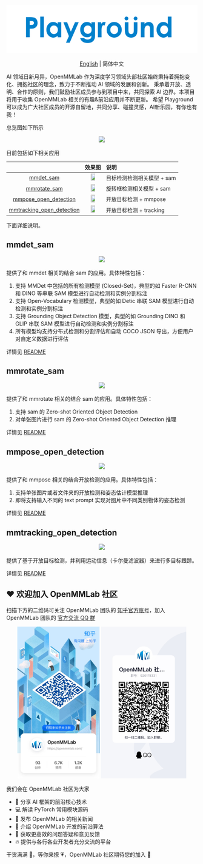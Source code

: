 <div align=center>
<img src="resources/playground-logo.png"/>
</div>

<div align="center">

[English](README.md) | 简体中文

</div>

AI 领域日新月异，OpenMMLab 作为深度学习领域头部社区始终秉持着拥抱变化、拥抱社区的理念，致力于不断推动 AI 领域的发展和创新。 秉承着开放、透明、合作的原则，我们鼓励社区成员参与到项目中来，共同探索 AI 边界。本项目将用于收集 OpenMMLab 相关的有趣&前沿应用并不断更新。
希望 Playground 可以成为广大社区成员的开源自留地，共同分享、碰撞灵感，AI新乐园，有你也有我！

总览图如下所示

<div align=center>
<img src="https://user-images.githubusercontent.com/27466624/231665783-4a97e86c-6f89-4d63-b828-e7c414d1ff2b.png"/>
</div>

目前包括如下相关应用

|                                                                        |                                                                   效果图                                                                    | 说明                       |
| :--------------------------------------------------------------------: | :-----------------------------------------------------------------------------------------------------------------------------------------: | :------------------------- |
|                 [mmdet_sam](mmdet_sam/README_zh-CN.md)                 | <img src="https://user-images.githubusercontent.com/17425982/231419108-bc5ef1ed-cb0b-496a-a19e-9b3b55479426.png" width="50%" height="10%"/> | 目标检测检测相关模型 + sam |
|              [mmrotate_sam](mmrotate_sam/README_zh-CN.md)              | <img src="https://user-images.githubusercontent.com/79644233/231568599-58694ec9-a3b1-44a4-833f-74cfb4d4ca45.png" width="50%" height="10%"/> | 旋转框检测相关模型 + sam   |
|     [mmpose_open_detection](mmpose_open_detection/README_zh-CN.md)     | <img src="https://user-images.githubusercontent.com/8425513/231439110-c0e7d6f8-5692-4bcb-b6cf-c3c243a990a5.jpg" width="50%" height="10%"/>  | 开放目标检测 + mmpose      |
| [mmtracking_open_detection](mmtracking_open_detection/README_zh-CN.md) |                      <img src="https://github.com/zwhus/pictures/raw/main/demo%2B(1).gif" width="50%" height="10%" />                       | 开放目标检测 + tracking    |

下面详细说明。

## mmdet_sam

<div align=center>
<img src="https://user-images.githubusercontent.com/27466624/231659917-e3069822-2193-4261-b216-5f53baa64b53.PNG"/>
</div>

提供了和 mmdet 相关的结合 sam 的应用。具体特性包括：

1. 支持 MMDet 中包括的所有检测模型 (Closed-Set)，典型的如 Faster R-CNN 和 DINO 等串联 SAM 模型进行自动检测和实例分割标注
2. 支持 Open-Vocabulary 检测模型，典型的如 Detic 串联 SAM 模型进行自动检测和实例分割标注
3. 支持 Grounding Object Detection 模型，典型的如 Grounding DINO 和 GLIP 串联 SAM 模型进行自动检测和实例分割标注
4. 所有模型均支持分布式检测和分割评估和自动 COCO JSON 导出，方便用户对自定义数据进行评估

详情见 [README](mmdet_sam/README_zh-CN.md)

## mmrotate_sam

<div align=center>
<img src="https://user-images.githubusercontent.com/27466624/231659969-adf7dd4d-fcec-4677-9105-aa72b2ced00f.PNG"/>
</div>

提供了和 mmrotate 相关的结合 sam 的应用。具体特性包括：

1. 支持 sam 的 Zero-shot Oriented Object Detection
2. 对单张图片进行 sam 的 Zero-shot Oriented Object Detection 推理

详情见 [README](mmrotate_sam/README_zh-CN.md)

## mmpose_open_detection

<div align=center>
<img src="https://user-images.githubusercontent.com/27466624/231660029-03166059-e8cf-4b17-8aa5-b42f3a52f12a.PNG"/>
</div>

提供了和 mmpose 相关的结合开放检测的应用。具体特性包括：

1. 支持单张图片或者文件夹的开放检测和姿态估计模型推理
2. 即将支持输入不同的 text prompt 实现对图片中不同类别物体的姿态检测

详情见 [README](mmpose_open_detection/README_zh-CN.md)

## mmtracking_open_detection

<div align=center>
<img src="https://user-images.githubusercontent.com/27466624/231666666-4f4c5696-df73-45cd-af04-758ea3806a82.png"/>
</div>

提供了基于开放目标检测，并利用运动信息（卡尔曼滤波器）来进行多目标跟踪。

详情见 [README](mmtracking_open_detection/README_zh-CN.md)

## ❤️ 欢迎加入 OpenMMLab 社区

扫描下方的二维码可关注 OpenMMLab 团队的 [知乎官方账号](https://www.zhihu.com/people/openmmlab)，加入 OpenMMLab 团队的 [官方交流 QQ 群](https://jq.qq.com/?_wv=1027&k=aCvMxdr3)

<div align="center">
<img src="resources/zhihu_qrcode.jpg" height="400" />  <img src="resources/qq_group_qrcode.jpg" height="400" />
</div>

我们会在 OpenMMLab 社区为大家

- 📢 分享 AI 框架的前沿核心技术
- 💻 解读 PyTorch 常用模块源码
- 📰 发布 OpenMMLab 的相关新闻
- 🚀 介绍 OpenMMLab 开发的前沿算法
- 🏃 获取更高效的问题答疑和意见反馈
- 🔥 提供与各行各业开发者充分交流的平台

干货满满 📘，等你来撩 💗，OpenMMLab 社区期待您的加入 👬
